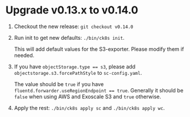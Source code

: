 # Upgrade v0.13.x to v0.14.0

1. Checkout the new release: `git checkout v0.14.0`

1. Run init to get new defaults: `./bin/ck8s init`.

    This will add default values for the S3-exporter.
    Please modify them if needed.

1. If you have `objectStorage.type == s3`, please add `objectstorage.s3.forcePathStyle` to `sc-config.yaml`.

    The value should be `true` if you have `fluentd.forwarder.useRegionEndpoint == true`.
    Generally it should be `false` when using AWS and Exoscale S3 and `true` otherwise.

1. Apply the rest: `./bin/ck8s apply sc` and `./bin/ck8s apply wc`.
